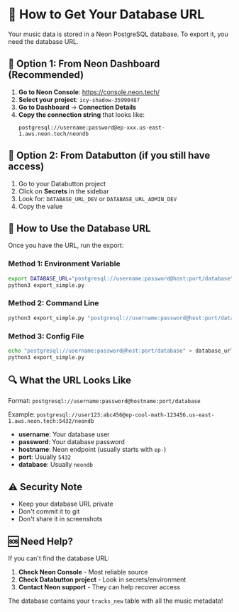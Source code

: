 # 🔑 How to Get Your Database URL

Your music data is stored in a Neon PostgreSQL database. To export it, you need the database URL.

## 📍 Option 1: From Neon Dashboard (Recommended)

1. **Go to Neon Console**: https://console.neon.tech/
2. **Select your project**: `icy-shadow-35990487`
3. **Go to Dashboard** → **Connection Details**
4. **Copy the connection string** that looks like:
   ```
   postgresql://username:password@ep-xxx.us-east-1.aws.neon.tech/neondb
   ```

## 📍 Option 2: From Databutton (if you still have access)

1. Go to your Databutton project
2. Click on **Secrets** in the sidebar
3. Look for: `DATABASE_URL_DEV` or `DATABASE_URL_ADMIN_DEV`
4. Copy the value

## 🚀 How to Use the Database URL

Once you have the URL, run the export:

### Method 1: Environment Variable
```bash
export DATABASE_URL="postgresql://username:password@host:port/database"
python3 export_simple.py
```

### Method 2: Command Line
```bash
python3 export_simple.py "postgresql://username:password@host:port/database"
```

### Method 3: Config File
```bash
echo "postgresql://username:password@host:port/database" > database_url.txt
python3 export_simple.py
```

## 🔍 What the URL Looks Like

Format: `postgresql://username:password@hostname:port/database`

Example: `postgresql://user123:abc456@ep-cool-math-123456.us-east-1.aws.neon.tech:5432/neondb`

- **username**: Your database user
- **password**: Your database password  
- **hostname**: Neon endpoint (usually starts with `ep-`)
- **port**: Usually `5432`
- **database**: Usually `neondb`

## ⚠️ Security Note

- Keep your database URL private
- Don't commit it to git
- Don't share it in screenshots

## 🆘 Need Help?

If you can't find the database URL:

1. **Check Neon Console** - Most reliable source
2. **Check Databutton project** - Look in secrets/environment
3. **Contact Neon support** - They can help recover access

The database contains your `tracks_new` table with all the music metadata!